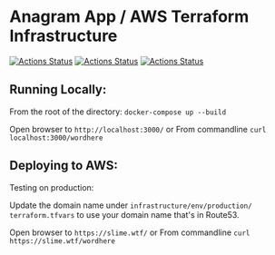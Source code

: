 # Anagram App / AWS Terraform Infrastructure
[![Actions Status](https://github.com/draalin/anagram-app-infrastructure/workflows/ecs/badge.svg)](https://github.com/draalin/anagram-app-infrastructure/actions/)
[![Actions Status](https://github.com/draalin/anagram-app-infrastructure/workflows/Terraform%20Plan/badge.svg)](https://github.com/draalin/anagram-app-infrastructure/actions/)
[![Actions Status](https://github.com/draalin/anagram-app-infrastructure/workflows/Terraform%20Deploy/badge.svg)](https://github.com/draalin/anagram-app-infrastructure/actions/)

## Running Locally:
From the root of the directory: `docker-compose up --build`

Open browser to `http://localhost:3000/`
or
From commandline `curl localhost:3000/wordhere`

## Deploying to AWS:

Testing on production:

Update the domain name under `infrastructure/env/production/ terraform.tfvars` to use your domain name that's in Route53.

Open browser to `https://slime.wtf/`
or
From commandline `curl https://slime.wtf/wordhere`